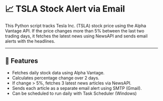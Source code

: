 # 📈 TSLA Stock Alert via Email

This Python script tracks Tesla Inc. (TSLA) stock price using the Alpha Vantage API. If the price changes more than 5% between the last two trading days, it fetches the latest news using NewsAPI and sends email alerts with the headlines.

---

## 🚀 Features

- Fetches daily stock data using Alpha Vantage.
- Calculates percentage change over 2 days.
- If change > 5%, fetches 3 latest news articles via NewsAPI.
- Sends each article as a separate email alert using SMTP (Gmail).
- Can be scheduled to run daily with Task Scheduler (Windows)